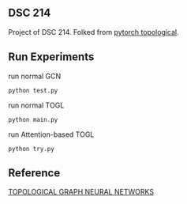 ## DSC 214

Project of DSC 214.
Folked from [pytorch topological](https://github.com/aidos-lab/pytorch-topological).

## Run Experiments

run normal GCN

```
python test.py
```

run normal TOGL

```
python main.py
```

run Attention-based TOGL

```
python try.py
```

## Reference
[TOPOLOGICAL GRAPH NEURAL NETWORKS](https://arxiv.org/pdf/2102.07835)
